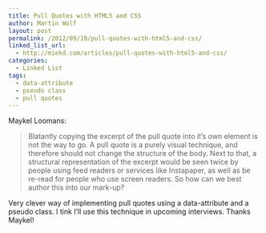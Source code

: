 ```yaml
---
title: Pull Quotes with HTML5 and CSS
author: Martin Wolf
layout: post
permalink: /2012/09/19/pull-quotes-with-html5-and-css/
linked_list_url:
  - http://miekd.com/articles/pull-quotes-with-html5-and-css/
categories:
  - Linked List
tags:
  - data-attribute
  - pseudo class
  - pull quotes
---
```

<p class="linked-list-quote-author">
  Maykel Loomans:
</p>

> Blatantly copying the excerpt of the pull quote into it’s own element is not the way to go. A pull quote is a purely visual technique, and therefore should not change the structure of the body. Next to that, a structural representation of the excerpt would be seen twice by people using feed readers or services like Instapaper, as well as be re-read for people who use screen readers. So how can we best author this into our mark-up?

Very clever way of implementing pull quotes using a data-attribute and a pseudo class. I tink I&#8217;ll use this technique in upcoming interviews. Thanks Maykel!